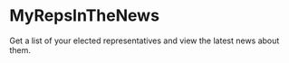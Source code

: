 MyRepsInTheNews
===============
Get a list of your elected representatives and view the latest news about them.
